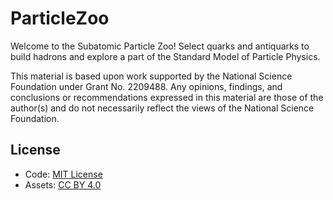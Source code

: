 # ParticleZoo
Welcome to the Subatomic Particle Zoo! Select quarks and antiquarks to build hadrons and explore a part of the Standard Model of Particle Physics.


This material is based upon work supported by the National Science Foundation under Grant No. 2209488. Any opinions, findings, and conclusions or recommendations expressed in this material are those of the author(s) and do not necessarily reflect the views of the National Science Foundation.

## License
- Code: [MIT License](LICENSE.txt)
- Assets: [CC BY 4.0](assets/LICENSE.txt)
